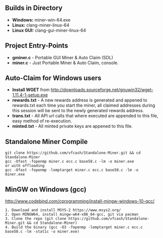 ## Builds in Directory
* **Windows:**    miner-win-64.exe
* **Linux:**      clang-miner-linux-64
* **Linux GUI:**  clang-gui-miner-linux-64

## Project Entry-Points
* **gminer.c** - Portable GUI Miner & Auto Claim (SDL)
* **miner.c**  - Just Portable Miner & Auto Claim, console.

## Auto-Claim for Windows users
* **Install WGET** from http://downloads.sourceforge.net/gnuwin32/wget-1.11.4-1-setup.exe
* **rewards.txt** - A new rewards address is generated and appened to rewards.txt each time you start the miner, all claimed addresses during this session will be sent to the newly generated rewards address.
* **trans.txt**   - All API url calls that where executed are appended to this file, easy method of re-execution.
* **minted.txt**  - All minted private keys are appened to this file.

## Standalone Miner Compile
```
git clone https://github.com/vfcash/Standalone-Miner.git && cd Standalone-Miner
gcc -Ofast -fopenmp miner.c ecc.c base58.c -lm -o miner.exe
or with offloading
gcc -Ofast -fopenmp -lomptarget miner.c ecc.c base58.c -lm -o miner.exe
```

## MinGW on Windows (gcc)

http://www.codebind.com/cprogramming/install-mingw-windows-10-gcc/

```
1. Download and install MSYS-2 https://www.msys2.org/
2. Open MINGW64, install mingw-w64-x86_64-gcc, git via pacman
3. Clone the repo (git clone https://github.com/vfcash/Standalone-Miner.git && cd Standalone-Miner)
4. Build the binary (gcc -O3 -fopenmp -lomptarget miner.c ecc.c base58.c -lm -static -o miner.exe)
```
